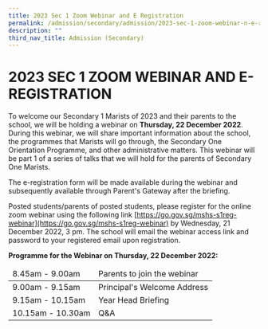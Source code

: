 ```yaml
---
title: 2023 Sec 1 Zoom Webinar and E Registration
permalink: /admission/secondary/admission/2023-sec-1-zoom-webinar-n-e-registration/
description: ""
third_nav_title: Admission (Secondary)
---
```

# 2023 SEC 1 ZOOM WEBINAR AND E-REGISTRATION


To welcome our Secondary 1 Marists of 2023 and their parents to the school, we will be holding a webinar on **Thursday, 22 December 2022**. During this webinar, we will share important information about the school, the programmes that Marists will go through, the Secondary One Orientation Programme, and other administrative matters. This webinar will be part 1 of a series of talks that we will hold for the parents of Secondary One Marists.&nbsp;

The e-registration form will be made available during the webinar and subsequently available through Parent's Gateway after the briefing.

  

Posted students/parents of posted students, please register for the online zoom webinar using the following link [https://go.gov.sg/mshs-s1reg-webinar](https://go.gov.sg/mshs-s1reg-webinar) by Wednesday, 21 December 2022, 3 pm. The school will email the webinar access link and password to your registered email upon registration.

  

**Programme for the Webinar on Thursday, 22 December 2022:**

<table>
<thead>
  <tr>
    <td>8.45am - 9.00am</td>
    <td>Parents to join the webinar</td>
  </tr>
</thead>
<tbody>
  <tr>
    <td>9.00am - 9.15am</td>
    <td>Principal's Welcome Address</td>
  </tr>
  <tr>
    <td> 9.15am - 10.15am</td>
    <td>Year Head Briefing </td>
  </tr>
  <tr>
    <td>10.15am - 10.30am</td>
    <td>Q&amp;A</td>
  </tr>
</tbody>
</table>